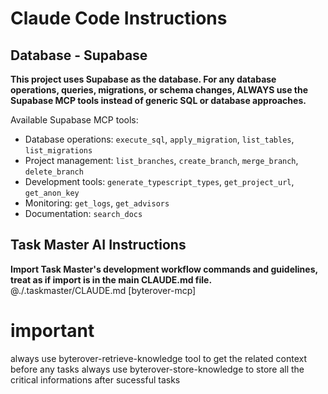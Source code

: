 # Claude Code Instructions

## Database - Supabase
**This project uses Supabase as the database. For any database operations, queries, migrations, or schema changes, ALWAYS use the Supabase MCP tools instead of generic SQL or database approaches.**

Available Supabase MCP tools:
- Database operations: `execute_sql`, `apply_migration`, `list_tables`, `list_migrations`
- Project management: `list_branches`, `create_branch`, `merge_branch`, `delete_branch`
- Development tools: `generate_typescript_types`, `get_project_url`, `get_anon_key`
- Monitoring: `get_logs`, `get_advisors`
- Documentation: `search_docs`

## Task Master AI Instructions
**Import Task Master's development workflow commands and guidelines, treat as if import is in the main CLAUDE.md file.**
@./.taskmaster/CLAUDE.md
[byterover-mcp]

# important 
always use byterover-retrieve-knowledge tool to get the related context before any tasks 
always use byterover-store-knowledge to store all the critical informations after sucessful tasks
